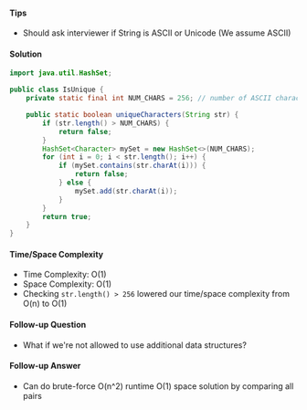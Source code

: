 #### Tips

- Should ask interviewer if String is ASCII or Unicode (We assume ASCII)

#### Solution
```java
import java.util.HashSet;

public class IsUnique {
    private static final int NUM_CHARS = 256; // number of ASCII characters

    public static boolean uniqueCharacters(String str) {
        if (str.length() > NUM_CHARS) {
            return false;
        }
        HashSet<Character> mySet = new HashSet<>(NUM_CHARS);
        for (int i = 0; i < str.length(); i++) {
            if (mySet.contains(str.charAt(i))) {
                return false;
            } else {
                mySet.add(str.charAt(i));
            }
        }
        return true;
    }
}
```

#### Time/Space Complexity
-  Time Complexity: O(1)
- Space Complexity: O(1)
- Checking `str.length() > 256` lowered our time/space complexity from O(n) to O(1)

#### Follow-up Question
- What if we're not allowed to use additional data structures?

#### Follow-up Answer
- Can do brute-force O(n^2) runtime O(1) space solution by comparing all pairs
